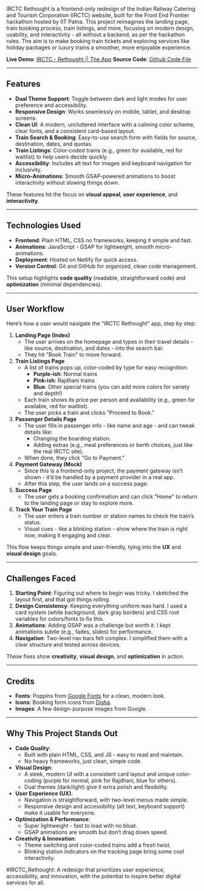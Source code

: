 IRCTC Rethought is a frontend-only redesign of the Indian Railway Catering and Tourism Corporation (IRCTC) website, built for the Front End Frontier hackathon hosted by IIT Patna. This project reimagines the landing page, train booking process, train listings, and more, focusing on modern design, usability, and interactivity - all without a backend, as per the hackathon rules. The aim is to make booking train tickets and exploring services like holiday packages or luxury trains a smoother, more enjoyable experience.

**Live Demo**: [IRCTC - Rethought || The App](https://irctc-rethought.netlify.app/)
**Source Code**: [Github Code File](https://github.com/schoolop08/IRCTC-RETHOUGHT)

---

## Features

- **Dual Theme Support**: Toggle between dark and light modes for user preference and accessibility.
- **Responsive Design**: Works seamlessly on mobile, tablet, and desktop screens.
- **Clean UI**: A modern, uncluttered interface with a calming color scheme, clear fonts, and a consistent card-based layout.
- **Train Search & Booking**: Easy-to-use search form with fields for source, destination, dates, and quotas.
- **Train Listings**: Color-coded trains (e.g., green for available, red for waitlist) to help users decide quickly.
- **Accessibility**: Includes alt text for images and keyboard navigation for inclusivity.
- **Micro-Animations**: Smooth GSAP-powered animations to boost interactivity without slowing things down.

These features hit the focus on **visual appeal**, **user experience**, and **interactivity**.

---

## Technologies Used

- **Frontend**: Plain HTML, CSS no frameworks, keeping it simple and fast.
- **Animations**:  JavaScript - GSAP for lightweight, smooth micro-animations.
- **Deployment**: Hosted on Netlify for quick access.
- **Version Control**: Git and GitHub for organized, clean code management.

This setup highlights **code quality** (readable, straightforward code) and **optimization** (minimal dependencies).

---

## User Workflow

Here’s how a user would navigate the "IRCTC Rethought" app, step by step:

1. **Landing Page (Index)**
    - The user arrives on the homepage and types in their travel details - like source, destination, and dates - into the search bar.
    - They hit "Book Train" to move forward.
2. **Train Listings Page**
    - A list of trains pops up, color-coded by type for easy recognition:
        - **Purple-ish**: Normal trains
        - **Pink-ish**: Rajdhani trains
        - **Blue**: Other special trains (you can add more colors for variety and depth!)
    - Each train shows its price per person and availability (e.g., green for available, red for waitlist).
    - The user picks a train and clicks "Proceed to Book."
3. **Passenger Details Page**
    - The user fills in passenger info - like name and age - and can tweak details like:
        - Changing the boarding station.
        - Adding extras (e.g., meal preferences or berth choices, just like the real IRCTC site).
    - When done, they click "Go to Payment."
4. **Payment Gateway (Mock)**
    - Since this is a frontend-only project, the payment gateway isn’t shown - it’d be handled by a payment provider in a real app.
    - After this step, the user lands on a success page.
5. **Success Page**
    - The user gets a booking confirmation and can click "Home" to return to the landing page or stay to explore more.
6. **Track Your Train Page**
    - The user enters a train number or station names to check the train’s status.
    - Visual cues - like a blinking station - show where the train is right now, making it engaging and clear.

This flow keeps things simple and user-friendly, tying into the **UX** and **visual design** goals.

---

## Challenges Faced

1. **Starting Point**: Figuring out where to begin was tricky. I sketched the layout first, and that got things rolling.
2. **Design Consistency**: Keeping everything uniform was hard. I used a card system (white background, dark gray borders) and CSS root variables for colors/fonts to fix this.
3. **Animations**: Adding GSAP was a challenge but worth it. I kept animations subtle (e.g., fades, slides) for performance.
4. **Navigation**: Two-level nav bars felt complex. I simplified them with a clear structure and tested across devices.
	
These fixes show **creativity**, **visual design**, and **optimization** in action.

---

## Credits

- **Fonts**: Poppins from [Google Fonts](https://fonts.google.com/specimen/Poppins) for a clean, modern look.
- **Icons**: Booking form icons from [Disha](https://askdisha.irctc.co.in/).
- **Images**: A few design-purpose images from Google.

---

## Why This Project Stands Out

- **Code Quality**:
    - Built with plain HTML, CSS, and JS - easy to read and maintain.
    - No heavy frameworks, just clean, simple code.
- **Visual Design**:
    - A sleek, modern UI with a consistent card layout and unique color-coding (purple for normal, pink for Rajdhani, blue for others).
    - Dual themes (dark/light) give it extra polish and flexibility.
- **User Experience (UX)**:
    - Navigation is straightforward, with two-level menus made simple.
    - Responsive design and accessibility (alt text, keyboard support) make it usable for everyone.
- **Optimization & Performance**:
    - Super lightweight - fast to load with no bloat.
    - GSAP animations are smooth but don’t drag down speed.
- **Creativity & Innovation**:
    - Theme switching and color-coded trains add a fresh twist.
    - Blinking station indicators on the tracking page bring some cool interactivity.

#IRCTC_Rethought: A redesign that prioritizes user experience, accessibility, and innovation, with the potential to inspire better digital services for all.